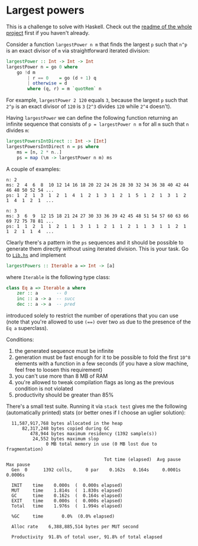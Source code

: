 # Largest powers

This is a challenge to solve with Haskell. Check out the [readme of the whole project](../README.md) first if you haven't already.

Consider a function `largestPower n m` that finds the largest `p` such that `n^p` is an exact divisor of `m` via straightforward iterated division:

```haskell
largestPower :: Int -> Int -> Int
largestPower n = go 0 where
    go !d m
        | r == 0    = go (d + 1) q
        | otherwise = d
        where (q, r) = m `quotRem` n
```

For example, `largestPower 2 120` equals `3`, because the largest `p` such that `2^p` is an exact divisor of `120` is `3` (`2^3` divides `120` while `2^4` doesn't).

Having `largestPower` we can define the following function returning an infinite sequence that consists of `p = largestPower n m` for all `m` such that `n` divides `m`:

```haskell
largestPowersIntDirect :: Int -> [Int]
largestPowersIntDirect n = ps where
    ms = [n, 2 * n..]
	ps = map (\m -> largestPower n m) ms
```

A couple of examples:

```
n: 2
ms: 2  4  6  8  10 12 14 16 18 20 22 24 26 28 30 32 34 36 38 40 42 44 46 48 50 52 54 ...
ps: 1  2  1  3  1  2  1  4  1  2  1  3  1  2  1  5  1  2  1  3  1  2  1  4  1  2  1  ...

n: 3
ms: 3  6  9  12 15 18 21 24 27 30 33 36 39 42 45 48 51 54 57 60 63 66 69 72 75 78 81 ...
ps: 1  1  2  1  1  2  1  1  3  1  1  2  1  1  2  1  1  3  1  1  2  1  1  2  1  1  4  ...
```

Clearly there's a pattern in the `ps` sequences and it should be possible to generate them directly without using iterated division. This is your task. Go to [`Lib.hs`](./src/Lib.hs) and implement

```haskell
largestPowers :: Iterable a => Int -> [a]
```

where `Iterable` is the following type class:

```haskell
class Eq a => Iterable a where
    zer :: a       -- 0
    inc :: a -> a  -- succ
    dec :: a -> a  -- pred
```

introduced solely to restrict the number of operations that you can use (note that you're allowed to use `(==)` over two `a`s due to the presence of the `Eq a` superclass).

Conditions:

1. the generated sequence must be infinite
2. generation must be fast enough for it to be possible to fold the first `10^8` elements with a function in a few seconds (if you have a slow machine, feel free to loosen this requirement)
3. you can't use more than 8 MB of RAM
4. you're allowed to tweak compilation flags as long as the previous condition is not violated
5. productivity should be greater than 85%

There's a small test suite. Running it via `stack test` gives me the following (automatically printed) stats (or better ones if I choose an uglier solution):

```
  11,587,917,768 bytes allocated in the heap
      82,317,248 bytes copied during GC
         478,944 bytes maximum residency (1392 sample(s))
          24,552 bytes maximum slop
               0 MB total memory in use (0 MB lost due to fragmentation)

                                     Tot time (elapsed)  Avg pause  Max pause
  Gen  0      1392 colls,     0 par    0.162s   0.164s     0.0001s    0.0006s

  INIT    time    0.000s  (  0.000s elapsed)
  MUT     time    1.814s  (  1.830s elapsed)
  GC      time    0.162s  (  0.164s elapsed)
  EXIT    time    0.000s  (  0.000s elapsed)
  Total   time    1.976s  (  1.994s elapsed)

  %GC     time       0.0%  (0.0% elapsed)

  Alloc rate    6,388,885,514 bytes per MUT second

  Productivity  91.8% of total user, 91.8% of total elapsed
```
